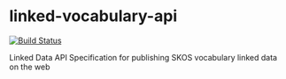 linked-vocabulary-api
=====================
[![Build Status](https://travis-ci.org/tetherless-world/linked-vocabulary-api.svg?branch=master)](https://travis-ci.org/tetherless-world/linked-vocabulary-api)

Linked Data API Specification for publishing SKOS vocabulary linked data on the web
